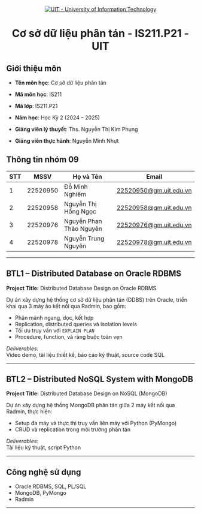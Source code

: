 <!-- Banner -->
<p align="center">
  <a href="https://www.uit.edu.vn/" title="Trường Đại học Công nghệ Thông tin">
    <img src="https://i.imgur.com/WmMnSRt.png" alt="UIT - University of Information Technology">
  </a>
</p>
<h1 align="center">Cơ sở dữ liệu phân tán - IS211.P21  - UIT</h1>

## Giới thiệu môn

- **Tên môn học**: Cơ sở dữ liệu phân tán  
- **Mã môn học**: IS211
- **Mã lớp**: IS211.P21  
- **Năm học**: Học Kỳ 2 (2024 – 2025)  

- **Giảng viên lý thuyết**: Ths. Nguyễn Thị Kim Phụng  
- **Giảng viên thực hành**: Nguyễn Minh Nhựt

## Thông tin nhóm 09

| STT | MSSV     | Họ và Tên                  | Email                   |
|-----|----------|----------------------------|-------------------------|
| 1   | 22520950 | Đỗ Minh Nghiêm             | 22520950@gm.uit.edu.vn  |
| 2   | 22520958 | Nguyễn Thị Hồng Ngọc       | 22520958@gm.uit.edu.vn  |
| 3   | 22520976 | Nguyễn Phan Thảo Nguyên    | 22520976@gm.uit.edu.vn  |
| 4   | 22520978 | Nguyễn Trung Nguyên        | 22520978@gm.uit.edu.vn  |

---

## BTL1 – Distributed Database on Oracle RDBMS

**Project Title:** Distributed Database Design on Oracle RDBMS

Dự án xây dựng hệ thống cơ sở dữ liệu phân tán (DDBS) trên Oracle, triển khai qua 3 máy ảo kết nối qua Radmin, bao gồm:

- Phân mảnh ngang, dọc, kết hợp
- Replication, distributed queries và isolation levels
- Tối ưu truy vấn với `EXPLAIN PLAN`
- Procedure, function, và ràng buộc toàn vẹn

*Deliverables:*  
Video demo, tài liệu thiết kế, báo cáo kỹ thuật, source code SQL

---

## BTL2 – Distributed NoSQL System with MongoDB

**Project Title:** Distributed Database Design on NoSQL (MongoDB)

Dự án xây dựng hệ thống MongoDB phân tán giữa 2 máy kết nối qua Radmin, thực hiện:

- Setup đa máy và thực thi truy vấn liên máy với Python (PyMongo)
- CRUD và replication trong môi trường phân tán

*Deliverables:*  
Tài liệu kỹ thuật, script Python

---

## Công nghệ sử dụng

- Oracle RDBMS, SQL, PL/SQL  
- MongoDB, PyMongo  
- Radmin
  
---
